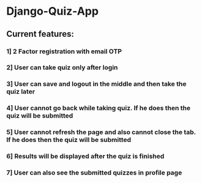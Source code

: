 # Django-Quiz-App

## Current features:

### 1] 2 Factor registration with email OTP

### 2] User can take quiz only after login

### 3] User can save and logout in the middle and then take the quiz later

### 4] User cannot go back while taking quiz. If he does then the quiz will be submitted

### 5] User cannot refresh the page and also cannot close the tab. If he does then the quiz will be submitted

### 6] Results will be displayed after the quiz is finished

### 7] User can also see the submitted quizzes in profile page
